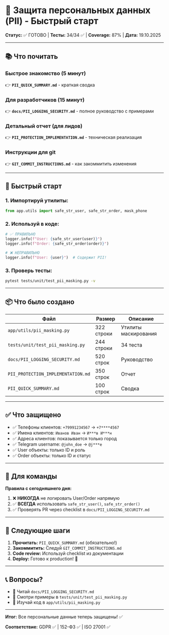# 🔐 Защита персональных данных (PII) - Быстрый старт

**Статус:** ✅ ГОТОВО | **Тесты:** 34/34 ✅ | **Coverage:** 87% | **Дата:** 19.10.2025

---

## 📚 Что почитать

### Быстрое знакомство (5 минут)
👉 **`PII_QUICK_SUMMARY.md`** - краткая сводка

### Для разработчиков (15 минут)
👉 **`docs/PII_LOGGING_SECURITY.md`** - полное руководство с примерами

### Детальный отчет (для лидов)
👉 **`PII_PROTECTION_IMPLEMENTATION.md`** - техническая реализация

### Инструкции для git
👉 **`GIT_COMMIT_INSTRUCTIONS.md`** - как закоммитить изменения

---

## 🚀 Быстрый старт

### 1. Импортируй утилиты:
```python
from app.utils import safe_str_user, safe_str_order, mask_phone
```

### 2. Используй в коде:
```python
# ✅ ПРАВИЛЬНО
logger.info(f"User: {safe_str_user(user)}")
logger.info(f"Order: {safe_str_order(order)}")

# ❌ НЕПРАВИЛЬНО
logger.info(f"User: {user}")  # Содержит PII!
```

### 3. Проверь тесты:
```bash
pytest tests/unit/test_pii_masking.py -v
```

---

## 📦 Что было создано

| Файл | Размер | Описание |
|------|--------|----------|
| `app/utils/pii_masking.py` | 322 строки | Утилиты маскирования |
| `tests/unit/test_pii_masking.py` | 244 строки | 34 теста |
| `docs/PII_LOGGING_SECURITY.md` | 520 строк | Руководство |
| `PII_PROTECTION_IMPLEMENTATION.md` | 350 строк | Отчет |
| `PII_QUICK_SUMMARY.md` | 100 строк | Сводка |

---

## ✅ Что защищено

- ✅ Телефоны клиентов: `+79991234567` → `+7****4567`
- ✅ Имена клиентов: `Иванов Иван` → `И***в И***н`
- ✅ Адреса клиентов: показывается только город
- ✅ Telegram username: `@john_doe` → `@j***e`
- ✅ User объекты: только ID и роль
- ✅ Order объекты: только ID и статус

---

## 🎯 Для команды

**Правила с сегодняшнего дня:**

1. ❌ **НИКОГДА** не логировать User/Order напрямую
2. ✅ **ВСЕГДА** использовать `safe_str_user()`, `safe_str_order()`
3. ✅ Проверять PR через checklist в `docs/PII_LOGGING_SECURITY.md`

---

## 🔄 Следующие шаги

1. **Прочитать:** `PII_QUICK_SUMMARY.md` (обязательно!)
2. **Закоммитить:** Следуй `GIT_COMMIT_INSTRUCTIONS.md`
3. **Code review:** Используй checklist из документации
4. **Deploy:** Готово к production! 🚀

---

## 📞 Вопросы?

- 📖 Читай `docs/PII_LOGGING_SECURITY.md`
- 🧪 Смотри примеры в `tests/unit/test_pii_masking.py`
- 📝 Изучай код в `app/utils/pii_masking.py`

---

**Итог:** Все персональные данные теперь защищены! ✅

**Соответствие:** GDPR ✅ | 152-ФЗ ✅ | ISO 27001 ✅

